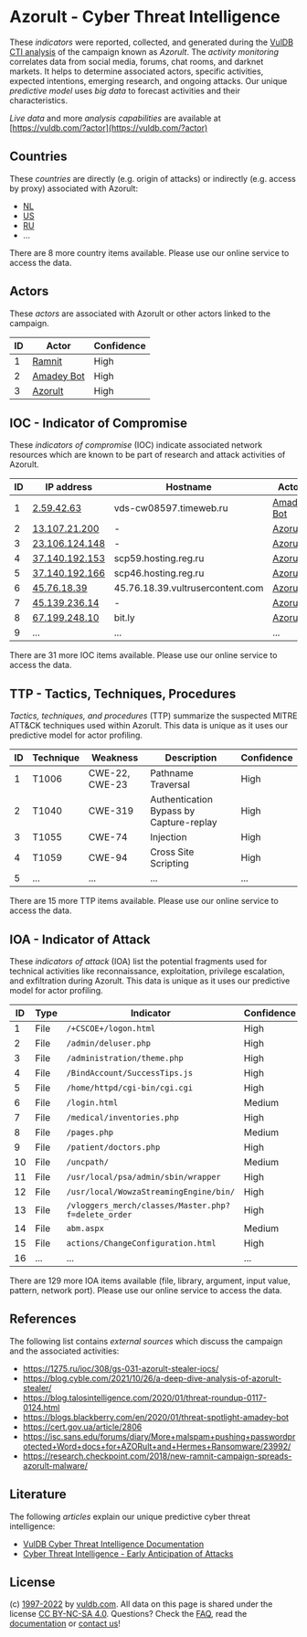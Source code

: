 # Azorult - Cyber Threat Intelligence

These _indicators_ were reported, collected, and generated during the [VulDB CTI analysis](https://vuldb.com/?kb.cti) of the campaign known as _Azorult_. The _activity monitoring_ correlates data from social media, forums, chat rooms, and darknet markets. It helps to determine associated actors, specific activities, expected intentions, emerging research, and ongoing attacks. Our unique _predictive model_ uses _big data_ to forecast activities and their characteristics.

_Live data_ and more _analysis capabilities_ are available at [https://vuldb.com/?actor](https://vuldb.com/?actor)

## Countries

These _countries_ are directly (e.g. origin of attacks) or indirectly (e.g. access by proxy) associated with Azorult:

* [NL](https://vuldb.com/?country.nl)
* [US](https://vuldb.com/?country.us)
* [RU](https://vuldb.com/?country.ru)
* ...

There are 8 more country items available. Please use our online service to access the data.

## Actors

These _actors_ are associated with Azorult or other actors linked to the campaign.

ID | Actor | Confidence
-- | ----- | ----------
1 | [Ramnit](https://vuldb.com/?actor.ramnit) | High
2 | [Amadey Bot](https://vuldb.com/?actor.amadey_bot) | High
3 | [Azorult](https://vuldb.com/?actor.azorult) | High

## IOC - Indicator of Compromise

These _indicators of compromise_ (IOC) indicate associated network resources which are known to be part of research and attack activities of Azorult.

ID | IP address | Hostname | Actor | Confidence
-- | ---------- | -------- | ----- | ----------
1 | [2.59.42.63](https://vuldb.com/?ip.2.59.42.63) | vds-cw08597.timeweb.ru | [Amadey Bot](https://vuldb.com/?actor.amadey_bot) | High
2 | [13.107.21.200](https://vuldb.com/?ip.13.107.21.200) | - | [Azorult](https://vuldb.com/?actor.azorult) | High
3 | [23.106.124.148](https://vuldb.com/?ip.23.106.124.148) | - | [Azorult](https://vuldb.com/?actor.azorult) | High
4 | [37.140.192.153](https://vuldb.com/?ip.37.140.192.153) | scp59.hosting.reg.ru | [Azorult](https://vuldb.com/?actor.azorult) | High
5 | [37.140.192.166](https://vuldb.com/?ip.37.140.192.166) | scp46.hosting.reg.ru | [Azorult](https://vuldb.com/?actor.azorult) | High
6 | [45.76.18.39](https://vuldb.com/?ip.45.76.18.39) | 45.76.18.39.vultrusercontent.com | [Azorult](https://vuldb.com/?actor.azorult) | High
7 | [45.139.236.14](https://vuldb.com/?ip.45.139.236.14) | - | [Azorult](https://vuldb.com/?actor.azorult) | High
8 | [67.199.248.10](https://vuldb.com/?ip.67.199.248.10) | bit.ly | [Azorult](https://vuldb.com/?actor.azorult) | High
9 | ... | ... | ... | ...

There are 31 more IOC items available. Please use our online service to access the data.

## TTP - Tactics, Techniques, Procedures

_Tactics, techniques, and procedures_ (TTP) summarize the suspected MITRE ATT&CK techniques used within Azorult. This data is unique as it uses our predictive model for actor profiling.

ID | Technique | Weakness | Description | Confidence
-- | --------- | -------- | ----------- | ----------
1 | T1006 | CWE-22, CWE-23 | Pathname Traversal | High
2 | T1040 | CWE-319 | Authentication Bypass by Capture-replay | High
3 | T1055 | CWE-74 | Injection | High
4 | T1059 | CWE-94 | Cross Site Scripting | High
5 | ... | ... | ... | ...

There are 15 more TTP items available. Please use our online service to access the data.

## IOA - Indicator of Attack

These _indicators of attack_ (IOA) list the potential fragments used for technical activities like reconnaissance, exploitation, privilege escalation, and exfiltration during Azorult. This data is unique as it uses our predictive model for actor profiling.

ID | Type | Indicator | Confidence
-- | ---- | --------- | ----------
1 | File | `/+CSCOE+/logon.html` | High
2 | File | `/admin/deluser.php` | High
3 | File | `/administration/theme.php` | High
4 | File | `/BindAccount/SuccessTips.js` | High
5 | File | `/home/httpd/cgi-bin/cgi.cgi` | High
6 | File | `/login.html` | Medium
7 | File | `/medical/inventories.php` | High
8 | File | `/pages.php` | Medium
9 | File | `/patient/doctors.php` | High
10 | File | `/uncpath/` | Medium
11 | File | `/usr/local/psa/admin/sbin/wrapper` | High
12 | File | `/usr/local/WowzaStreamingEngine/bin/` | High
13 | File | `/vloggers_merch/classes/Master.php?f=delete_order` | High
14 | File | `abm.aspx` | Medium
15 | File | `actions/ChangeConfiguration.html` | High
16 | ... | ... | ...

There are 129 more IOA items available (file, library, argument, input value, pattern, network port). Please use our online service to access the data.

## References

The following list contains _external sources_ which discuss the campaign and the associated activities:

* https://1275.ru/ioc/308/gs-031-azorult-stealer-iocs/
* https://blog.cyble.com/2021/10/26/a-deep-dive-analysis-of-azorult-stealer/
* https://blog.talosintelligence.com/2020/01/threat-roundup-0117-0124.html
* https://blogs.blackberry.com/en/2020/01/threat-spotlight-amadey-bot
* https://cert.gov.ua/article/2806
* https://isc.sans.edu/forums/diary/More+malspam+pushing+passwordprotected+Word+docs+for+AZORult+and+Hermes+Ransomware/23992/
* https://research.checkpoint.com/2018/new-ramnit-campaign-spreads-azorult-malware/

## Literature

The following _articles_ explain our unique predictive cyber threat intelligence:

* [VulDB Cyber Threat Intelligence Documentation](https://vuldb.com/?kb.cti)
* [Cyber Threat Intelligence - Early Anticipation of Attacks](https://www.scip.ch/en/?labs.20201022)

## License

(c) [1997-2022](https://vuldb.com/?kb.changelog) by [vuldb.com](https://vuldb.com/?kb.about). All data on this page is shared under the license [CC BY-NC-SA 4.0](https://creativecommons.org/licenses/by-nc-sa/4.0/). Questions? Check the [FAQ](https://vuldb.com/?kb.faq), read the [documentation](https://vuldb.com/?kb) or [contact us](https://vuldb.com/?contact)!
